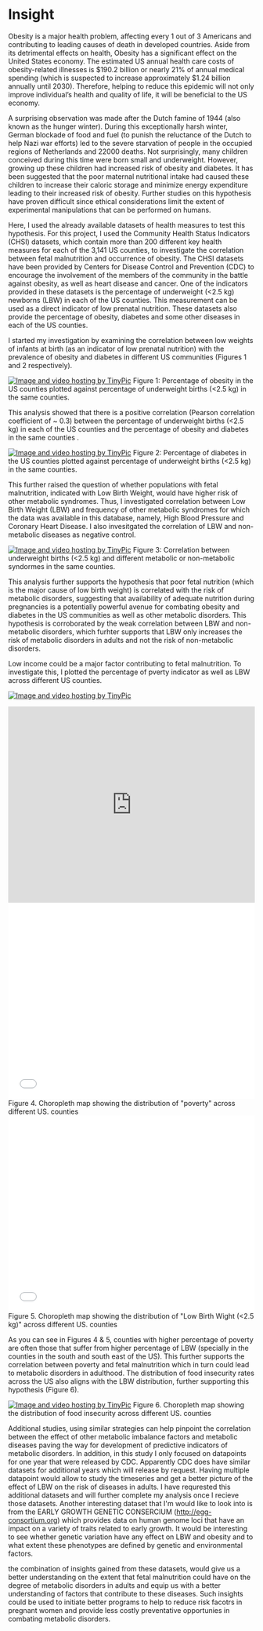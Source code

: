 # Insight

Obesity is a major health problem, affecting every 1 out of 3 Americans and contributing to leading causes of death in developed countries. Aside from its detrimental effects on health, Obesity has a significant effect on the United States economy. The estimated US annual health care costs of obesity-related illnesses is $190.2 billion or nearly 21% of annual medical spending (which is suspected to increase approximately $1.24 billion annually until 2030). Therefore, helping to reduce this epidemic will not only improve individual’s health and quality of life, it will be beneficial to the US economy.

A surprising observation was made after the Dutch famine of 1944 (also known as the hunger winter). During this exceptionally harsh winter, German blockade of food and fuel (to punish the reluctance of the Dutch to help Nazi war efforts) led to the severe starvation of people in the occupied regions of Netherlands and 22000 deaths. Not surprisingly, many children conceived during this time were born small and underweight. However, growing up these children had increased risk of obesity and diabetes. It has been suggested that the poor maternal nutritional intake had caused these children to increase their caloric storage and minimize energy expenditure leading to their increased risk of obesity. Further studies on this hypothesis have proven difficult since ethical considerations limit the extent of experimental manipulations that can be performed on humans.

Here, I used the already available datasets of health measures to test this hypothesis. For this project, I used the Community Health Status Indicators (CHSI) datasets, which contain more than 200 different key health measures for each of the 3,141 US counties, to investigate the correlation between fetal malnutrition and occurrence of obesity. The CHSI datasets have been provided by Centers for Disease Control and Prevention (CDC) to encourage the involvement of the members of the community in the battle against obesity, as well as heart disease and cancer. One of the indicators provided in these datasets is the percentage of underweight (<2.5 kg) newborns (LBW) in each of the US counties. This measurement can be used as a direct indicator of low prenatal nutrition. These datasets also provide the percentage of obesity, diabetes and some other diseases in each of the US counties. 

I started my investigation by examining the correlation between low weights of infants at birth (as an indicator of low prenatal nutrition) with the prevalence of obesity and diabetes in different US communities (Figures 1 and 2 respectively).


<a href="http://tinypic.com?ref=amz3ap" target="_blank"><img src="http://i63.tinypic.com/amz3ap.png" border="0" alt="Image and video hosting by TinyPic"></a>
Figure 1: Percentage of obesity in the US counties plotted against percentage of underweight births (<2.5 kg) in the same counties. 


This analysis showed that there is a positive correlation (Pearson correlation coefficient of ~ 0.3) between the percentage of underweight births (<2.5 kg) in each of the US counties and the percentage of obesity and diabetes in the same counties .
 

<a href="http://tinypic.com?ref=5kkl5c" target="_blank"><img src="http://i63.tinypic.com/5kkl5c.png" border="0" alt="Image and video hosting by TinyPic"></a>
Figure 2: Percentage of diabetes in the US counties plotted against percentage of underweight births (<2.5 kg) in the same counties.

This further raised the question of whether populations with fetal malnutrition, indicated with Low Birth Weight, would have higher risk of other metabolic syndromes. Thus, I investigated correlation between Low Birth Weight (LBW) and frequency of other metabolic syndromes for which the data was available in this database, namely, High Blood Pressure and Coronary Heart Disease. I also invesitgated the correlation of LBW and non-metabolic diseases as negative control. 

<a href="http://tinypic.com?ref=34zxh80" target="_blank"><img src="http://i64.tinypic.com/34zxh80.jpg" border="0" alt="Image and video hosting by TinyPic"></a>
Figure 3: Correlation between underweight births (<2.5 kg) and different metabolic or non-metabolic syndormes in the same counties. 


This analysis further supports the hypothesis that poor fetal nutrition (which is the major cause of low birth weight) is correlated with the risk of metabolic disorders, suggesting that availability of adequate nutrition during pregnancies is a potentially powerful avenue for combating obesity and diabetes in the US communities as well as other metabolic disorders. This hypothesis is corroborated by the weak correlation between LBW and non-metabolic disorders, which furhter supports that LBW only increases the risk of metabolic disorders in adults and not the risk of non-metabolic disorders.


Low income could be a major factor contributing to fetal malnutrition. To investigate this, I plotted the percentage of pverty indicator as well as LBW across different US counties. 

<a href="http://datawrapper.dwcdn.net/Y7iaS/2/" target="_blank"><img src="http://datawrapper.dwcdn.net/Y7iaS/2/" border="0" alt="Image and video hosting by TinyPic"></a>

<iframe id="datawrapper-chart-Y7iaS" src="http://datawrapper.dwcdn.net/Y7iaS/2/" scrolling="no" frameborder="0" allowtransparency="true" style="width: 0; min-width: 100% !important;" height="400"></iframe>

<iframe id="datawrapper-chart-Y7iaS" src="//datawrapper.dwcdn.net/Y7iaS/2/" scrolling="no" frameborder="0" allowtransparency="true" style="width: 0; min-width: 100% !important;" height="400"></iframe><script type="text/javascript">if("undefined"==typeof window.datawrapper)window.datawrapper={};window.datawrapper["Y7iaS"]={},window.datawrapper["Y7iaS"].embedDeltas={"100":400,"200":400,"300":400,"400":400,"500":400,"700":400,"800":400,"900":400,"1000":400},window.datawrapper["Y7iaS"].iframe=document.getElementById("datawrapper-chart-Y7iaS"),window.datawrapper["Y7iaS"].iframe.style.height=window.datawrapper["Y7iaS"].embedDeltas[Math.min(1e3,Math.max(100*Math.floor(window.datawrapper["Y7iaS"].iframe.offsetWidth/100),100))]+"px",window.addEventListener("message",function(a){if("undefined"!=typeof a.data["datawrapper-height"])for(var b in a.data["datawrapper-height"])if("Y7iaS"==b)window.datawrapper["Y7iaS"].iframe.style.height=a.data["datawrapper-height"][b]+"px"});</script>
Figure 4. Choropleth map showing the distribution of "poverty" across different US. counties


<iframe id="datawrapper-chart-mqyFX" src="//datawrapper.dwcdn.net/mqyFX/1/" scrolling="no" frameborder="0" allowtransparency="true" style="width: 0; min-width: 100% !important;" height="400"></iframe><script type="text/javascript">if("undefined"==typeof window.datawrapper)window.datawrapper={};window.datawrapper["mqyFX"]={},window.datawrapper["mqyFX"].embedDeltas={"100":426,"200":400,"300":400,"400":400,"500":400,"700":400,"800":400,"900":400,"1000":400},window.datawrapper["mqyFX"].iframe=document.getElementById("datawrapper-chart-mqyFX"),window.datawrapper["mqyFX"].iframe.style.height=window.datawrapper["mqyFX"].embedDeltas[Math.min(1e3,Math.max(100*Math.floor(window.datawrapper["mqyFX"].iframe.offsetWidth/100),100))]+"px",window.addEventListener("message",function(a){if("undefined"!=typeof a.data["datawrapper-height"])for(var b in a.data["datawrapper-height"])if("mqyFX"==b)window.datawrapper["mqyFX"].iframe.style.height=a.data["datawrapper-height"][b]+"px"});</script>
Figure 5. Choropleth map showing the distribution of "Low Birth Wight (<2.5 kg)" across different US. counties



As you can see in Figures 4 & 5, counties with higher percentage of poverty are often those that suffer from higher percentage of LBW (specially in the counties in the south and south east of the US). This further supports the correlation between poverty and fetal malnutrition which in turn could lead to metabolic disorders in adulthood. The distribution of food insecurity rates across the US also aligns with the LBW distribution, further supporting this hypothesis (Figure 6).

<a href="http://tinypic.com?ref=f26mj7" target="_blank"><img src="http://i65.tinypic.com/f26mj7.jpg" border="0" alt="Image and video hosting by TinyPic"></a>
Figure 6. Choropleth map showing the distribution of food insecurity across different US. counties


Additional studies, using similar strategies can help pinpoint the correlation between the effect of other metabolic imbalance factors and metabolic diseases paving the way for development of predictive indicators of metabolic disorders. In addition, in this study I only focused on datapoints  for one year that were released by CDC. Apparently CDC does have similar datasets for additional years which will release by request. Having multiple datapoint would allow to study the timeseries and get a better picture of the effect of LBW on the risk of diseases in adults. I have requrested this additional datasets and will further complete my analysis once I recieve those datasets. 
Another interesting dataset that I'm would like to look into is from the EARLY GROWTH GENETIC CONSERCIUM  (http://egg-consortium.org) which provides data on human genome loci that have an impact on a variety of traits related to early growth. It would be interesting to see whether genetic variation have any effect on LBW and obesity and to what extent these phenotypes are defined by genetic and environmental factors. 


the combination of insights gained from these datasets, would give us a better understanding on the extent that fetal malnutrition could have on the degree of metabolic disorders in adults and equip us with a better understanding of factors that contribute to these diseases. Such insights could be used to initiate better programs to help to reduce risk facotrs in pregnant women and provide less costly preventative opportunies in combating metabolic disorders. 
